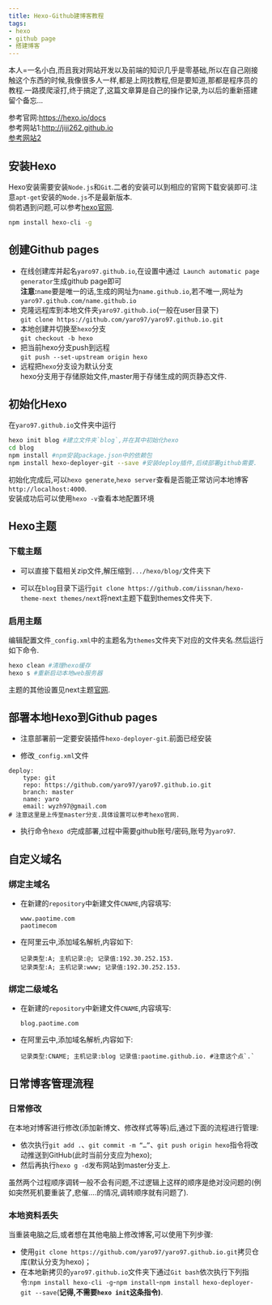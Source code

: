 ```yaml
---
title: Hexo-Github建博客教程
tags:
- hexo
- github page
- 搭建博客
---
```

本人=一名小白,而且我对网站开发以及前端的知识几乎是零基础,所以在自己刚接触这个东西的时候,我像很多人一样,都是上网找教程,但是要知道,那都是程序员的教程.一路摸爬滚打,终于搞定了,这篇文章算是自己的操作记录,为以后的重新搭建留个备忘...

参考官网:https://hexo.io/docs  
参考网站1:http://jiji262.github.io  
[参考网站2](http://crazymilk.github.io/2015/12/28/GitHub-Pages-Hexo%E6%90%AD%E5%BB%BA%E5%8D%9A%E5%AE%A2/#more)

## 安装Hexo

Hexo安装需要安装`Node.js`和`Git`.二者的安装可以到相应的官网下载安装即可.注意`apt-get`安装的`Node.js`不是最新版本.  
倘若遇到问题,可以参考[hexo官网](https://hexo.io/docs  ).

```bash
npm install hexo-cli -g 
```

## 创建Github pages

- 在线创建库并起名`yaro97.github.io`,在设置中通过` Launch automatic page generator`生成github page即可  
**注意:**`name`要是唯一的话,生成的网址为`name.github.io`,若不唯一,网址为`yaro97.github.com/name.github.io`
- 克隆远程库到本地文件夹`yaro97.github.io`(一般在user目录下)  
`git clone https://github.com/yaro97/yaro97.github.io.git`
- 本地创建并切换至`hexo`分支  
`git checkout -b hexo`
- 把当前hexo分支push到远程  
`git push --set-upstream origin hexo`
- 远程把`hexo`分支设为默认分支  
hexo分支用于存储原始文件,master用于存储生成的网页静态文件.

<!--more-->

## 初始化Hexo

在`yaro97.github.io`文件夹中运行

```bash
hexo init blog #建立文件夹`blog`,并在其中初始化hexo
cd blog 
npm install #npm安装package.json中的依赖包
npm install hexo-deployer-git --save #安装deploy插件,后续部署github需要.
```

初始化完成后,可以`hexo generate`,`hexo server`查看是否能正常访问本地博客`http://localhost:4000`.  
安装成功后可以使用`hexo -v`查看本地配置环境

## Hexo主题

### 下载主题

- 可以直接下载相关zip文件,解压缩到`.../hexo/blog/`文件夹下

- 可以在`blog`目录下运行`git clone https://github.com/iissnan/hexo-theme-next themes/next`将next主题下载到themes文件夹下.

### 启用主题

编辑配置文件`_config.xml`中的主题名为`themes`文件夹下对应的文件夹名.然后运行如下命令.

```bash
hexo clean #清理hexo缓存
hexo s #重新启动本地web服务器
```

主题的其他设置见next主题[官网](http://theme-next.iissnan.com/).

## 部署本地Hexo到Github pages

- 注意部署前一定要安装插件`hexo-deployer-git`.前面已经安装

- 修改`_config.xml`文件

```
deploy:
    type: git
    repo: https://github.com/yaro97/yaro97.github.io.git
    branch: master
    name: yaro
    email: wyzh97@gmail.com
# 注意这里是上传至master分支.具体设置可以参考hexo官网.
```

- 执行命令`hexo d`完成部署,过程中需要github账号/密码,账号为`yaro97`.

## 自定义域名

### 绑定主域名

- 在新建的`repository`中新建文件`CNAME`,内容填写:
    
    ```
    www.paotime.com
    paotimecom
    ```

- 在阿里云中,添加域名解析,内容如下:

    ```
    记录类型:A; 主机记录:@; 记录值:192.30.252.153.
    记录类型:A; 主机记录:www; 记录值:192.30.252.153.
    ```

### 绑定二级域名

- 在新建的`repository`中新建文件`CNAME`,内容填写:

    ```
    blog.paotime.com
    ```

- 在阿里云中,添加域名解析,内容如下:

    ```
    记录类型:CNAME; 主机记录:blog 记录值:paotime.github.io. #注意这个点`.`
    ```


## 日常博客管理流程

### 日常修改

在本地对博客进行修改(添加新博文、修改样式等等)后,通过下面的流程进行管理:

- 依次执行`git add .`、`git commit -m “…”`、`git push origin hexo`指令将改动推送到GitHub(此时当前分支应为hexo);  
- 然后再执行`hexo g -d`发布网站到master分支上.

虽然两个过程顺序调转一般不会有问题,不过逻辑上这样的顺序是绝对没问题的(例如突然死机要重装了,悲催….的情况,调转顺序就有问题了).

### 本地资料丢失

当重装电脑之后,或者想在其他电脑上修改博客,可以使用下列步骤:

- 使用`git clone https://github.com/yaro97/yaro97.github.io.git`拷贝仓库(默认分支为hexo)；
- 在本地新拷贝的`yaro97.github.io`文件夹下通过`Git bash`依次执行下列指令:`npm install hexo-cli -g`-`npm install`-`npm install hexo-deployer-git --save`(**记得,不需要`hexo init`这条指令)**.
